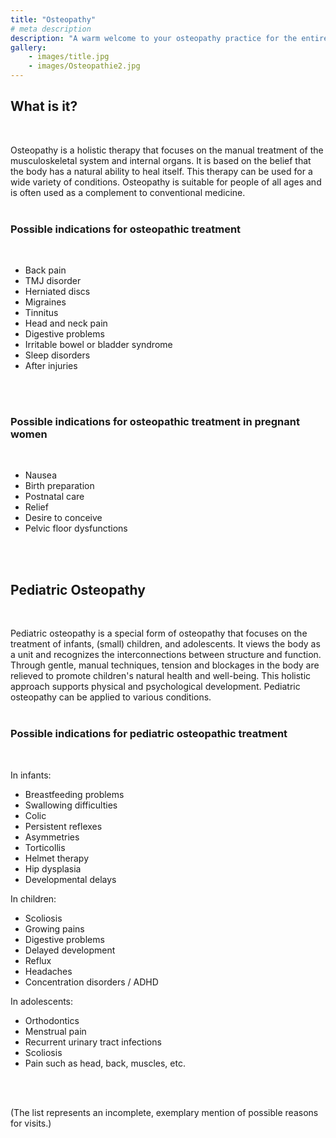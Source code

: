 ```yaml
---
title: "Osteopathy"
# meta description
description: "A warm welcome to your osteopathy practice for the entire family in Stuttgart! Specializing in infants, children, and women before and after childbirth."
gallery:
    - images/title.jpg
    - images/Osteopathie2.jpg
---
```


## What is it?
<br>

Osteopathy is a holistic therapy that focuses on the manual treatment of the musculoskeletal system and internal organs. It is based on the belief that the body has a natural ability to heal itself. This therapy can be used for a wide variety of conditions. Osteopathy is suitable for people of all ages and is often used as a complement to conventional medicine.
<br>
<br>

### Possible indications for osteopathic treatment
<br>

* Back pain
* TMJ disorder
* Herniated discs
* Migraines
* Tinnitus
* Head and neck pain
* Digestive problems
* Irritable bowel or bladder syndrome
* Sleep disorders
* After injuries
<br>
<br>

### Possible indications for osteopathic treatment in pregnant women
<br>

* Nausea
* Birth preparation
* Postnatal care
* Relief
* Desire to conceive
* Pelvic floor dysfunctions
<br>
<br>

## Pediatric Osteopathy
<br>

Pediatric osteopathy is a special form of osteopathy that focuses on the treatment of infants, (small) children, and adolescents. It views the body as a unit and recognizes the interconnections between structure and function. Through gentle, manual techniques, tension and blockages in the body are relieved to promote children's natural health and well-being. This holistic approach supports physical and psychological development. Pediatric osteopathy can be applied to various conditions.
<br>
<br>

### Possible indications for pediatric osteopathic treatment
<br>

In infants:

* Breastfeeding problems
* Swallowing difficulties
* Colic
* Persistent reflexes
* Asymmetries
* Torticollis
* Helmet therapy
* Hip dysplasia
* Developmental delays

In children:

* Scoliosis
* Growing pains
* Digestive problems
* Delayed development
* Reflux
* Headaches
* Concentration disorders / ADHD

In adolescents:

* Orthodontics
* Menstrual pain
* Recurrent urinary tract infections
* Scoliosis
* Pain such as head, back, muscles, etc.
<br>
<br>

(The list represents an incomplete, exemplary mention of possible reasons for visits.)
 